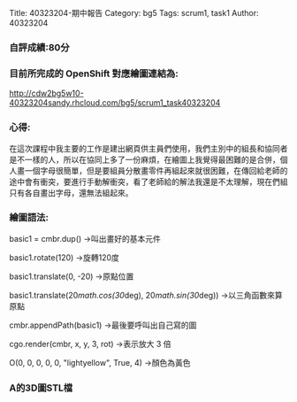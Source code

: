 Title: 40323204-期中報告
Category: bg5
Tags: scrum1, task1
Author: 40323204
 
<!-- PELICAN_END_SUMMARY -->
 
<h3>自評成績:80分</h3>

<h3>目前所完成的 OpenShift 對應繪圖連結為:</h3>

 <a href="http://cdw2bg5w10-40323204sandy.rhcloud.com/bg5/scrum1_task40323204">http://cdw2bg5w10-40323204sandy.rhcloud.com/bg5/scrum1_task40323204</a>

<h3>心得:</h3>

在這次課程中我主要的工作是建出網頁供主員們使用，我們主別中的組長和協同者是不一樣的人，所以在協同上多了一份麻煩，在繪圖上我覺得最困難的是合併，個人畫一個字母很簡單，但是要組員分散畫零件再組起來就很困難，在傳回給老師的途中會有衝突，要進行手動解衝突，看了老師給的解法我還是不太理解，現在們組只有各自畫出字母，還無法組起來。

<h3>繪圖語法:</h3>

 basic1 = cmbr.dup() →叫出畫好的基本元件      
 
 basic1.rotate(120) →旋轉120度
 
 basic1.translate(0, -20) →原點位置
 
 basic1.translate(20*math.cos(30*deg), 20*math.sin(30*deg)) →以三角函數來算原點
 
 cmbr.appendPath(basic1) →最後要呼叫出自己寫的圖
 
  cgo.render(cmbr, x, y, 3, rot) →表示放大 3 倍
 
  O(0, 0, 0, 0, 0, "lightyellow", True, 4) →顏色為黃色
  
  
<h3> A的3D圖STL檔</h3>
  
  <script src="https://embed.github.com/view/3d/hsungchang/cdw2/blob/master/Chain%20-%20A.stl"></script>
  

